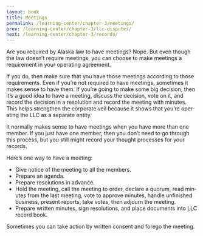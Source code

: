 ```yaml
---
layout: book
title: Meetings
permalink: /learning-center/chapter-3/meetings/
prev: /learning-center/chapter-3/llc-disputes/
next: /learning-center/chapter-3/records/
---
```


Are you required by Alaska law to have meet­ings? Nope. But even though the law doesn’t require meet­ings, you can choose to make meet­ings a require­ment in your oper­at­ing agreement.

If you do, then make sure that you have those meet­ings accord­ing to those require­ments. Even if you’re not required to have meet­ings, some­times it makes sense to have them. If you’re going to make some big deci­sion, then it’s a good idea to have a meet­ing, dis­cuss the deci­sion, vote on it, and record the deci­sion in a res­o­lu­tion and record the meet­ing with min­utes. This helps strengthen the cor­po­rate veil because it shows that you’re oper­at­ing the LLC as a sep­a­rate entity.

It nor­mally makes sense to have meet­ings when you have more than one mem­ber. If you just have one mem­ber, then you don’t need to go through this process, but you still might record your thought processes for your records.

Here’s one way to have a meeting:

<ul><li>Give notice of the meet­ing to all the members.</li>
<li>Pre­pare an agenda.</li>
<li>Pre­pare res­o­lu­tions in advance.</li>
<li>Hold the meet­ing, call the meet­ing to order, declare a quo­rum, read min­utes from the last meet­ing, vote to approve min­utes, han­dle unfin­ished busi­ness, present reports, take votes, then adjourn the meeting.</li>
<li>Pre­pare writ­ten min­utes, sign res­o­lu­tions, and place doc­u­ments into LLC record book.</li></ul>

Some­times you can take action by writ­ten con­sent and forego the meeting.